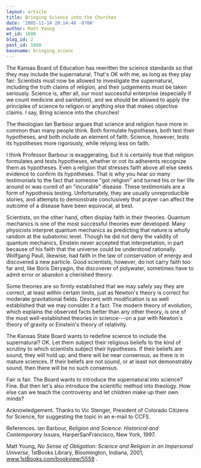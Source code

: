 ```yaml
---
layout: article
title: Bringing Science into the Churches
date: '2005-11-14 20:14:46 -0700'
author: Matt Young
mt_id: 1600
blog_id: 2
post_id: 1600
basename: bringing_scienc
---
```

The Kansas Board of Education has rewritten the science standards so that they may include the supernatural.  That's OK with me, as long as they play fair:  Scientists must now be allowed to investigate the supernatural, including the truth claims of religion, and their judgements must be taken seriously.  Science is, after all, our most successful enterprise (especially if we count medicine and sanitation), and we should be allowed to apply the principles of science to religion or anything else that makes objective claims.  I say, Bring science into the churches!

The theologian Ian Barbour argues that science and religion have more in common than many people think.  Both formulate hypotheses, both test their hypotheses, and both include an element of faith.  Science, however, tests its hypotheses more rigorously, while relying less on faith.

I think Professor Barbour is exaggerating, but it is certainly true that religion formulates and tests hypotheses, whether or not its adherents recognize them as hypotheses.  Even a religion that stresses faith above all else seeks evidence to confirm its hypotheses.  That is why you hear so many testimonials to the fact that someone "got religion" and turned his or her life around or was cured of an "incurable" disease.  These testimonials are a form of hypothesis testing.  Unfortunately, they are usually unreproducible stories, and attempts to demonstrate conclusively that prayer can affect the outcome of a disease have been equivocal, at best.

Scientists, on the other hand, often display faith in their theories.  Quantum mechanics is one of the most successful theories ever developed.  Many physicists interpret quantum mechanics as predicting that nature is wholly random at the subatomic level.  Though he did not deny the validity of quantum mechanics, Einstein never accepted that interpretation, in part because of his faith that the universe could be understood rationally.  Wolfgang Pauli, likewise, had faith in the law of conservation of energy and discovered a new particle.  Good scientists, however, do not carry faith too far and, like Boris Deryagin, the discoverer of polywater, sometimes have to admit error or abandon a cherished theory.

Some theories are so firmly established that we may safely say they are correct, at least within certain limits, just as Newton's theory is correct for moderate gravitational fields.  Descent with modification is so well established that we may consider it a fact.  The modern theory of evolution, which explains the observed facts better than any other theory, is one of the most well-established theories in science---on a par with Newton's theory of gravity or Einstein's theory of relativity.

The Kansas State Board wants to redefine science to include the supernatural?  OK.  Let them subject their religious beliefs to the kind of scrutiny to which scientists subject their hypotheses.  If their beliefs are sound, they will hold up, and there will be near consensus, as there is in mature sciences.  If their beliefs are not sound, or at least not demonstrably sound, then there will be no such consensus.

Fair is fair.  The Board wants to introduce the supernatural into science?  Fine.  But then let's also introduce the scientific method into theology.  How else can we teach the controversy and let children make up their own minds?

Acknowledgement.  Thanks to Vic Stenger, President of Colorado Citizens for Science, for suggesting the topic in an e-mail to CCFS.

References.  Ian Barbour, _Religion and Science: Historical and Contemporary Issues_, HarperSanFrancisco, New York, 1997.

Matt Young, _No Sense of Obligation: Science and Religion in an Impersonal Universe_, 1stBooks Library, Bloomington, Indiana, 2001; www.1stBooks.com/bookview/5559 .

